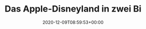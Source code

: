 ---
retweeted: false
source: <a href="http://twitter.com/download/android" rel="nofollow">Twitter for Android</a>
entities:
  user_mentions: []
  urls:
  - url: https://t.co/7xDJ7xmwfV
    expanded_url: https://twitter.com/bascht/status/1336352794262040577
    display_url: twitter.com/bascht/status/…
    indices:
    - '38'
    - '61'
  symbols: []
  media:
  - expanded_url: https://twitter.com/bascht/status/1336596417440264199/photo/1
    indices:
    - '62'
    - '85'
    url: https://t.co/mDzAKw0MjP
    media_url: http://pbs.twimg.com/media/EoyLWvYXIAEI-c9.jpg
    id_str: '1336596412214222849'
    id: '1336596412214222849'
    media_url_https: https://pbs.twimg.com/media/EoyLWvYXIAEI-c9.jpg
    sizes:
      small:
        w: '306'
        h: '680'
        resize: fit
      thumb:
        w: '150'
        h: '150'
        resize: crop
      medium:
        w: '540'
        h: '1200'
        resize: fit
      large:
        w: '922'
        h: '2048'
        resize: fit
    type: photo
    display_url: pic.twitter.com/mDzAKw0MjP
  hashtags: []
display_text_range:
- '0'
- '85'
favorite_count: '6'
id_str: '1336596417440264199'
truncated: false
retweet_count: '0'
id: '1336596417440264199'
possibly_sensitive: false
created_at: Wed Dec 09 08:59:53 +0000 2020
favorited: false
full_text: Das Apple-Disneyland in zwei Bildern.
lang: de
extended_entities:
  media:
  - expanded_url: https://twitter.com/bascht/status/1336596417440264199/photo/1
    indices:
    - '62'
    - '85'
    url: https://t.co/mDzAKw0MjP
    media_url: http://pbs.twimg.com/media/EoyLWvYXIAEI-c9.jpg
    id_str: '1336596412214222849'
    id: '1336596412214222849'
    media_url_https: https://pbs.twimg.com/media/EoyLWvYXIAEI-c9.jpg
    sizes:
      small:
        w: '306'
        h: '680'
        resize: fit
      thumb:
        w: '150'
        h: '150'
        resize: crop
      medium:
        w: '540'
        h: '1200'
        resize: fit
      large:
        w: '922'
        h: '2048'
        resize: fit
    type: photo
    display_url: pic.twitter.com/mDzAKw0MjP
  - expanded_url: https://twitter.com/bascht/status/1336596417440264199/photo/1
    indices:
    - '62'
    - '85'
    url: https://t.co/mDzAKw0MjP
    media_url: http://pbs.twimg.com/media/EoyLW6qXUAM3Ul9.jpg
    id_str: '1336596415242522627'
    id: '1336596415242522627'
    media_url_https: https://pbs.twimg.com/media/EoyLW6qXUAM3Ul9.jpg
    sizes:
      large:
        w: '922'
        h: '2048'
        resize: fit
      medium:
        w: '540'
        h: '1200'
        resize: fit
      thumb:
        w: '150'
        h: '150'
        resize: crop
      small:
        w: '306'
        h: '680'
        resize: fit
    type: photo
    display_url: pic.twitter.com/mDzAKw0MjP
quote_url: https://twitter.com/bascht/status/1336352794262040577
tags:
- pesos:twitter
date: '2020-12-09T08:59:53+00:00'
src: https://twitter.com/bascht/status/1336596417440264199
original_url: https://twitter.com/bascht/status/1336596417440264199
type: twitter_tweet
media_url: https://img.bascht.com/twitter/pbs.twimg.com/media/EoyLWvYXIAEI-c9.jpg
text: Das Apple-Disneyland in zwei Bildern.
title: Das Apple-Disneyland in zwei Bi

---